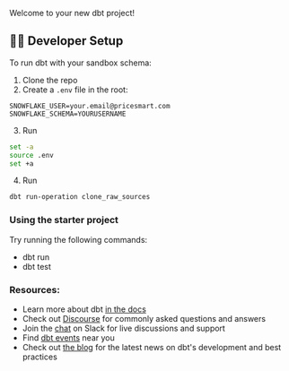 Welcome to your new dbt project!


## 👩‍💻 Developer Setup

To run dbt with your sandbox schema:

1. Clone the repo
2. Create a `.env` file in the root:

```env
SNOWFLAKE_USER=your.email@pricesmart.com
SNOWFLAKE_SCHEMA=YOURUSERNAME
```

3. Run 

```bash
set -a
source .env
set +a
```

4. Run

```bash
dbt run-operation clone_raw_sources
```


### Using the starter project

Try running the following commands:
- dbt run
- dbt test


### Resources:
- Learn more about dbt [in the docs](https://docs.getdbt.com/docs/introduction)
- Check out [Discourse](https://discourse.getdbt.com/) for commonly asked questions and answers
- Join the [chat](https://community.getdbt.com/) on Slack for live discussions and support
- Find [dbt events](https://events.getdbt.com) near you
- Check out [the blog](https://blog.getdbt.com/) for the latest news on dbt's development and best practices
